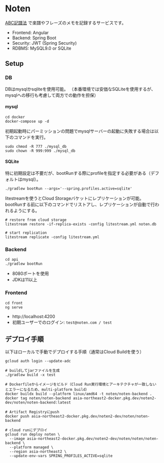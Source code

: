 # Noten

[ABC記譜法](https://ja.wikipedia.org/wiki/ABC%E8%A8%98%E8%AD%9C%E6%B3%95) で楽譜やフレーズのメモを記録するサービスです。

* Frontend: Angular
* Backend: Spring Boot
* Security: JWT (Spring Security)
* RDBMS: MySQL9.0 or SQLite

## Setup

### DB

DBはmysqlかsqliteを使用可能。
（本番環境では安価なSQLiteを使用するが、mysqlへの移行も考慮して両方での動作を担保）

#### mysql

```
cd docker
docker-compose up -d
```

初期起動時にパーミッションの問題でmysqlサーバーの起動に失敗する場合は以下のコマンドを実行。

```
sudo chmod -R 777 ./mysql_db
sudo chown -R 999:999 ./mysql_db
```

#### SQLite

特に初期設定は不要だが、bootRunする際にprofileを指定する必要がある（デフォルトはmysql）。

```
./gradlew bootRun --args='--spring.profiles.active=sqlite'
```

litestreamを使うとCloud Storageバケットにレプリケーションが可能。bootRunする前に以下のコマンドでリストアし、レプリケーションが自動で行われるようにする。

```
# restore from cloud storage
litestream restore -if-replica-exists -config litestream.yml noten.db

# start replication
litestream replicate -config litestream.yml
```

### Backend

```
cd api
./gradlew bootRun
```

* 8080ポートを使用
* JDKは11以上

### Frontend

```
cd front
ng serve
```

* http://localhost:4200
* 初期ユーザーでのログイン: `test@noten.com / test`


## デプロイ手順

以下はローカルで手動でデプロイする手順（通常はCloud Buildを使う）

```
gcloud auth login --update-adc

# buildしてjarファイルを生成
./gradlew build -x test

# Dockerfileからイメージをビルド（Cloud Run実行環境とアーキテクチャが一致しないとエラーになるため、multi-platform build）
docker buildx build --platform linux/amd64 -t noten/noten-backend .
docker tag noten/noten-backend asia-northeast2-docker.pkg.dev/noten2-dev/noten/noten-backend:latest

# Artifact Registryにpush
docker push asia-northeast2-docker.pkg.dev/noten2-dev/noten/noten-backend

# cloud runにデプロイ
gcloud run deploy noten \
  --image asia-northeast2-docker.pkg.dev/noten2-dev/noten/noten/noten-backend \
  --platform managed \
  --region asia-northeast2 \
  --update-env-vars SPRING_PROFILES_ACTIVE=sqlite
```
